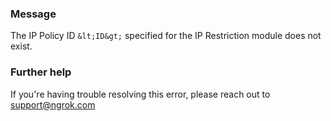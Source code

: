 
### Message
The IP Policy ID `&lt;ID&gt;` specified for the IP Restriction module does not exist.

### Further help
If you're having trouble resolving this error, please reach out to [support@ngrok.com](mailto:support@ngrok.com?subject=Help%20with%20ERR_NGROK_7007)

